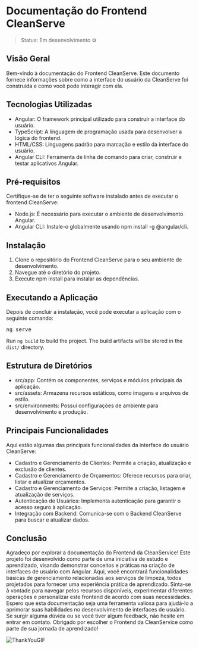 # Documentação do Frontend CleanServe

> Status: Em desenvolvimento ⚙

## Visão Geral
Bem-vindo à documentação do Frontend CleanServe. Este documento fornece informações sobre como a interface do usuário da CleanServe foi construída e como você pode interagir com ela.

## Tecnologias Utilizadas

* Angular: O framework principal utilizado para construir a interface do usuário.
* TypeScript: A linguagem de programação usada para desenvolver a lógica do frontend.
* HTML/CSS: Linguagens padrão para marcação e estilo da interface do usuário.
* Angular CLI: Ferramenta de linha de comando para criar, construir e testar aplicativos Angular.

## Pré-requisitos
Certifique-se de ter o seguinte software instalado antes de executar o frontend CleanServe:

* Node.js: É necessário para executar o ambiente de desenvolvimento Angular.
* Angular CLI: Instale-o globalmente usando npm install -g @angular/cli.

## Instalação
1. Clone o repositório do Frontend CleanServe para o seu ambiente de desenvolvimento.
2. Navegue até o diretório do projeto.
3. Execute npm install para instalar as dependências.

## Executando a Aplicação
Depois de concluir a instalação, você pode executar a aplicação com o seguinte comando:

<pre>
ng serve
</pre>
Run `ng build` to build the project. The build artifacts will be stored in the `dist/` directory.

## Estrutura de Diretórios
* src/app: Contém os componentes, serviços e módulos principais da aplicação.
* src/assets: Armazena recursos estáticos, como imagens e arquivos de estilo.
* src/environments: Possui configurações de ambiente para desenvolvimento e produção.

## Principais Funcionalidades
Aqui estão algumas das principais funcionalidades da interface do usuário CleanServe:

* Cadastro e Gerenciamento de Clientes: Permite a criação, atualização e exclusão de clientes.
* Cadastro e Gerenciamento de Orçamentos: Oferece recursos para criar, listar e atualizar orçamentos.
* Cadastro e Gerenciamento de Serviços: Permite a criação, listagem e atualização de serviços.
* Autenticação de Usuários: Implementa autenticação para garantir o acesso seguro à aplicação.
* Integração com Backend: Comunica-se com o Backend CleanServe para buscar e atualizar dados.

## Conclusão
Agradeço por explorar a documentação do Frontend da CleanService! Este projeto foi desenvolvido como parte de uma iniciativa de estudo e aprendizado, visando demonstrar conceitos e práticas na criação de interfaces de usuário com Angular. Aqui, você encontrará funcionalidades básicas de gerenciamento relacionadas aos serviços de limpeza, todos projetados para fornecer uma experiência prática de aprendizado.
Sinta-se à vontade para navegar pelos recursos disponíveis, experimentar diferentes operações e personalizar este frontend de acordo com suas necessidades. Espero que esta documentação seja uma ferramenta valiosa para ajudá-lo a aprimorar suas habilidades no desenvolvimento de interfaces de usuário.
Se surgir alguma dúvida ou se você tiver algum feedback, não hesite em entrar em contato. Obrigado por escolher o Frontend da CleanService como parte de sua jornada de aprendizado!

![ThankYouGIF](https://github.com/RafaelSilva-si/cleanServe-api/assets/77937182/c638d23d-74a6-40d8-a220-d3c8155b1204)
